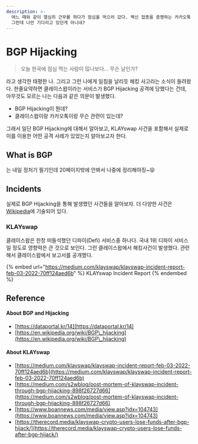 ```yaml
---
description: >-
  여느 때와 같이 열심히 근무를 하다가 점심을 먹으러 갔다. 백신 접종을 증명하는 카카오톡 QR 코드가 화면에 출력되지 않아 한참을 기다렸다.
  그런데 나만 기다리고 있던게 아니네?
---
```


# BGP Hijacking

> 오늘 한국에 점심 먹는 사람이 많나보다... 무슨 날인가?

라고 생각한 태평한 나. 그리고 그런 나에게 일침을 날리듯 해킹 사고라는 소식이 들려왔다. 한줄요약하면 클레이스왑이라는 서비스가 BGP Hijacking 공격에 당했다는 건데, 아무것도 모르는 나는 다음과 같은 의문이 발생했다.

* BGP Hijacking이 뭔데?
* 클레이스왑이랑 카카오톡이랑 무슨 관련이 있는데?

그래서 일단 BGP Hijacking에 대해서 알아보고, KLAYswap 사건을 포함해서 실제로 이를 이용한 어떤 공격 사례가 있었는지 알아보고자 한다.

## What is BGP

는 내일 정처기 필기인데 20페이지밖에 안봐서 나중에 정리해야징\~😝

## Incidents

실제로 BGP Hijacking을 통해 발생했던 사건들을 알아보자. 더 다양한 사건은 [Wikipedia](https://en.wikipedia.org/wiki/BGP\_hijacking#Public\_incidents)에 기술되어 있다.

### KLAYswap

클레이스왑은 한창 떠들석했던 디파이(Defi) 서비스중 하나다. 국내 1위 디파이 서비스일 정도로 영향력은 큰 것으로 보인다. 그런 클레이스왑에서 해킹사건이 발생했다. 관련해서 클레이스왑에서 보고서를 공개했다.

{% embed url="https://medium.com/klayswap/klayswap-incident-report-feb-03-2022-70ff124aed6b" %}
KLAYswap Incident Report
{% endembed %}



## Reference

#### About BGP and Hijacking

* [https://dataportal.kr/14](https://dataportal.kr/14)
* [https://en.wikipedia.org/wiki/BGP\_hijacking](https://en.wikipedia.org/wiki/BGP\_hijacking)

#### About KLAYswap

* [https://medium.com/klayswap/klayswap-incident-report-feb-03-2022-70ff124aed6b](https://medium.com/klayswap/klayswap-incident-report-feb-03-2022-70ff124aed6b)
* [https://medium.com/s2wblog/post-mortem-of-klayswap-incident-through-bgp-hijacking-898f26727d66](https://medium.com/s2wblog/post-mortem-of-klayswap-incident-through-bgp-hijacking-898f26727d66)
* [https://www.boannews.com/media/view.asp?idx=104743](https://www.boannews.com/media/view.asp?idx=104743)
* [https://therecord.media/klayswap-crypto-users-lose-funds-after-bgp-hijack/](https://therecord.media/klayswap-crypto-users-lose-funds-after-bgp-hijack/)
